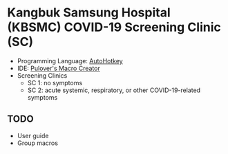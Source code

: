 # Kangbuk Samsung Hospital (KBSMC) COVID-19 Screening Clinic (SC)
- Programming Language: [AutoHotkey](https://www.autohotkey.com/)
- IDE: [Pulover's Macro Creator](https://www.macrocreator.com/)
- Screening Clinics
  - SC 1: no symptoms
  - SC 2: acute systemic, respiratory, or other COVID-19-related symptoms

## TODO
- User guide
- Group macros
